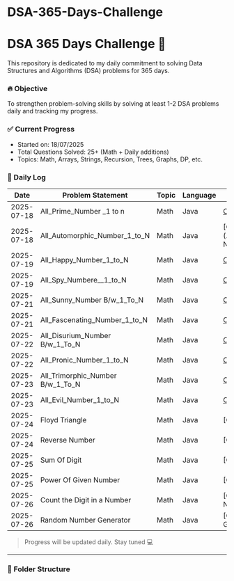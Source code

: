 # DSA-365-Days-Challenge
# DSA 365 Days Challenge 🚀

This repository is dedicated to my daily commitment to solving Data Structures and Algorithms (DSA) problems for 365 days.

### 🔥 Objective
To strengthen problem-solving skills by solving at least 1-2 DSA problems daily and tracking my progress.

### ✅ Current Progress
- Started on: 18/07/2025
- Total Questions Solved: 25+ (Math + Daily additions)
- Topics: Math, Arrays, Strings, Recursion, Trees, Graphs, DP, etc.



### 📅 Daily Log
| Date       | Problem Statement                | Topic      | Language | Link                                              |
|------------|----------------------------------|------------|----------|---------------------------------------------------|
| 2025-07-18 | All_Prime_Number _1 to n         | Math       | Java     | [Code](./Date_18_07_25_Day_1/All_Prime_Number_1_to_N.java) 
| 2025-07-18 | All_Automorphic_Number_1_to_N    | Math       | Java     | [Code](./Date_18_07_25_Day_1/Automorphic_Number__1_to N) |
| 2025-07-19 | All_Happy_Number_1_to_N          | Math       | Java     | [Code](./Date_19_07_25_Day_2/All_Happy_Number_1_to_N) 
| 2025-07-19 | All_Spy_Numbere__1_to_N          | Math       | Java     | [Code](./Date_19_07_25_Day_2/All_Spy_Numbere__1_to_N  ) |
| 2025-07-21 | All_Sunny_Number B/w_1_To_N      | Math       | Java     | [Code](./Date_21_07_25_Day_3/All_Sunny_Number_1_to_N) 
| 2025-07-21 | All_Fascenating_Number_1_to_N    | Math       | Java     | [Code](./Date_21_07_25_Day_3/All_Fascenating_Numbere__1_to_N  ) |
| 2025-07-22 | All_Disurium_Number B/w_1_To_N   | Math       | Java     | [Code](./Date_22_07_25_Day_4/All_Sunny_Number_1_to_N) 
| 2025-07-22 | All_Pronic_Number_1_to_N         | Math       | Java     | [Code](./Date_22_07_25_Day_4/All_Fascenating_Numbere__1_to_N  ) |
| 2025-07-23 | All_Trimorphic_Number B/w_1_To_N | Math       | Java     | [Code](./Date_23_07_25_Day_5/All_Trimorphic_Number_1_to_N) 
| 2025-07-23 | All_Evil_Number_1_to_N           | Math       | Java     | [Code](./Date_23_07_25_Day_5/All_Evil_Numbere__1_to_N  ) |
| 2025-07-24 | Floyd Triangle                   | Math       | Java     | [Code](./Date_24_07_25_Day_6/Floyd Triangle)      
| 2025-07-24 | Reverse Number                   | Math       | Java     | [Code](./Date_24_07_25_Day_6/Reverse Number )     |
| 2025-07-25 | Sum Of Digit                     | Math       | Java     | [Code](./Date_25_07_25_Day_7/Floyd Triangle)      
| 2025-07-25 | Power Of Given Number            | Math       | Java     | [Code](./Date_25_07_25_Day_7/Reverse Number )     |
| 2025-07-26 | Count the Digit in a Number      | Math       | Java     | [Code](./Date_26_07_25_Day_8/Count the Digit in a Number )      
| 2025-07-26 | Random Number Generator          | Math       | Java     | [Code](./Date_26_07_25_Day_8/Random Number Generator  )                   |
> Progress will be updated daily. Stay tuned 💻

---

### 📂 Folder Structure
